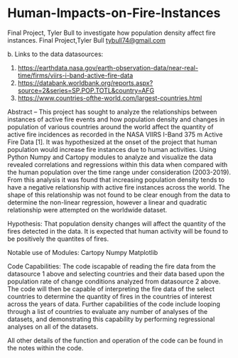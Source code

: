 # Human-Impacts-on-Fire-Instances
Final Project, Tyler Bull to investigate how population density affect fire instances.
Final Project,Tyler Bull
tybull74@gmail.com


b. Links to the data datasources: 
1.	https://earthdata.nasa.gov/earth-observation-data/near-real-time/firms/viirs-i-band-active-fire-data
2.	https://databank.worldbank.org/reports.aspx?source=2&series=SP.POP.TOTL&country=AFG
3.	https://www.countries-ofthe-world.com/largest-countries.html

Abstract – 
This project has sought to analyze the relationships between instances of active fire events and how population density and changes in population of various countries around the world affect the quantity of active fire incidences as recorded in the NASA VIIRS I-Band 375 m Active Fire Data [1]. It was hypothesized at the onset of the project that human population would increase fire instances due to human activities. Using Python Numpy and Cartopy modules to analyze and visualize the data revealed correlations and regressions within this data when compared with the human population over the time range under consideration (2003-2019). From this analysis it was found that increasing population density tends to have a negative relationship with active fire instances across the world. The shape of this relationship was not found to be clear enough from the data to determine the non-linear regression, however a linear and quadratic relationship were attempted on the worldwide dataset. 

Hypothesis:
That population density changes will affect the quantity of the fires detected in the data. It is expected that human activity will be found to be positively the quantites of fires. 

Notable use of Modules:
Cartopy
Numpy
Matplotlib

Code Capabilities:
The code iscapable of reading the fire data from the datasource 1 above and selecting countries and their data based upon the population rate of change conditions analyzed from datasource 2 above. The code will then be capable of interpreting the fire data of the select countries to determine the quantity of fires in the countries of interest across the years of data. Further capabilities of the code include looping through a list of countries to evaluate any number of analyses of the datasets, and demonstrating this capability by performing regressional analyses on all of the datasets. 

All other details of the function and operation of the code can be found in the notes within the code. 



